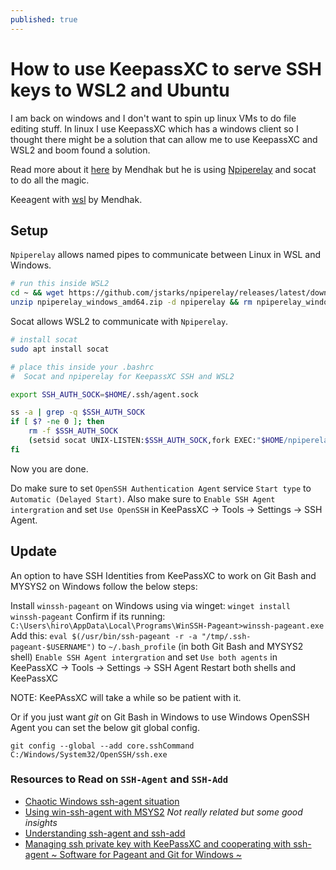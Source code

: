 ```yaml
---
published: true
---
```


# How to use KeepassXC to serve SSH keys to WSL2 and Ubuntu

I am back on windows and I don't want to spin up linux VMs to do file editing stuff. In linux I use KeepassXC which has a windows client so I thought there
might be a solution that can allow me to use KeepassXC and WSL2 and boom found a solution.

Read more about it [here](https://code.mendhak.com/wsl2-keepassxc-ssh/) by Mendhak but he is using [Npiperelay](https://github.com/jstarks/npiperelay) and socat to do all the magic.

Keeagent with [wsl](https://code.mendhak.com/keeagent-with-wsl/) by Mendhak.

## Setup

`Npiperelay` allows named pipes to communicate between Linux in WSL and Windows.

```sh
# run this inside WSL2
cd ~ && wget https://github.com/jstarks/npiperelay/releases/latest/download/npiperelay_windows_amd64.zip
unzip npiperelay_windows_amd64.zip -d npiperelay && rm npiperelay_windows_amd64.zip
```

Socat allows WSL2 to communicate with `Npiperelay`.

```sh
# install socat
sudo apt install socat
```

```sh
# place this inside your .bashrc
#  Socat and npiperelay for KeepassXC SSH and WSL2

export SSH_AUTH_SOCK=$HOME/.ssh/agent.sock

ss -a | grep -q $SSH_AUTH_SOCK
if [ $? -ne 0 ]; then
    rm -f $SSH_AUTH_SOCK
    (setsid socat UNIX-LISTEN:$SSH_AUTH_SOCK,fork EXEC:"$HOME/npiperelay/npiperelay.exe -ei -s //./pipe/openssh-ssh-agent",nofork &) >/dev/null 2>&1
fi
```

Now you are done.

Do make sure to set `OpenSSH Authentication Agent` service `Start type` to `Automatic (Delayed Start)`.
Also make sure to `Enable SSH Agent intergration` and set `Use OpenSSH` in KeePassXC -> Tools -> Settings -> SSH Agent.

## Update

An option to have SSH Identities from KeePassXC to work on Git Bash and  MYSYS2 on Windows follow the below steps:

Install `winssh-pageant` on Windows using via winget: `winget install winssh-pageant`
Confirm if its running: `C:\Users\hiro\AppData\Local\Programs\WinSSH-Pageant>winssh-pageant.exe`
Add this: `eval $(/usr/bin/ssh-pageant -r -a "/tmp/.ssh-pageant-$USERNAME")` to `~/.bash_profile` (in both Git Bash and MYSYS2 shell)
`Enable SSH Agent intergration` and set `Use both agents` in KeePassXC -> Tools -> Settings -> SSH Agent
Restart both shells and KeePassXC

NOTE: KeePAssXC will take a while so be patient with it.

Or if you just want *git* on Git Bash in Windows to use Windows OpenSSH Agent you can set the below git global config.

`git config --global --add core.sshCommand C:/Windows/System32/OpenSSH/ssh.exe`

### Resources to Read on `SSH-Agent` and `SSH-Add`

- [Chaotic Windows ssh-agent situation](https://qiita.com/slotport/items/e1d5a5dbd3aa7c6a2a24)
- [Using win-ssh-agent with MSYS2](https://misohena.jp/blog/2022-11-06-use-win-ssh-agent-with-msys2.html) *Not really related but some good insights*
- [Understanding ssh-agent and ssh-add](http://blog.joncairns.com/2013/12/understanding-ssh-agent-and-ssh-add/)
- [Managing ssh private key with KeePassXC and cooperating with ssh-agent ~ Software for Pageant and Git for Windows ~](https://hiro20180901.com/2023/02/13/keepassxc-ssh-agent-pageant-software-and-git-for-windows/)
